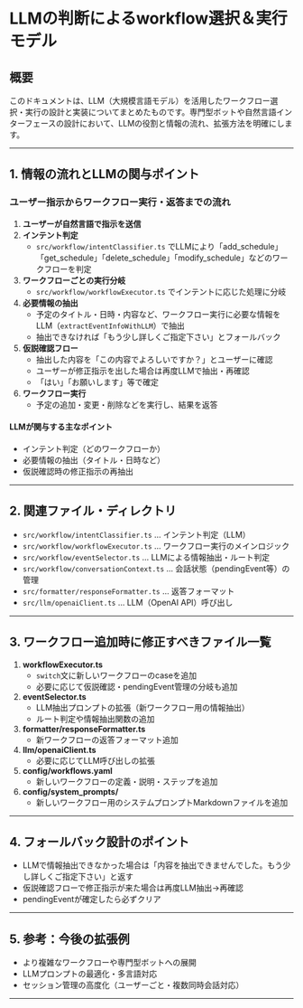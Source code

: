 # LLMの判断によるworkflow選択＆実行モデル

## 概要
このドキュメントは、LLM（大規模言語モデル）を活用したワークフロー選択・実行の設計と実装についてまとめたものです。専門型ボットや自然言語インターフェースの設計において、LLMの役割と情報の流れ、拡張方法を明確にします。

---

## 1. 情報の流れとLLMの関与ポイント

### ユーザー指示からワークフロー実行・返答までの流れ

1. **ユーザーが自然言語で指示を送信**
2. **インテント判定**
   - `src/workflow/intentClassifier.ts` でLLMにより「add_schedule」「get_schedule」「delete_schedule」「modify_schedule」などのワークフローを判定
3. **ワークフローごとの実行分岐**
   - `src/workflow/workflowExecutor.ts` でインテントに応じた処理に分岐
4. **必要情報の抽出**
   - 予定のタイトル・日時・内容など、ワークフロー実行に必要な情報をLLM（`extractEventInfoWithLLM`）で抽出
   - 抽出できなければ「もう少し詳しくご指定下さい」とフォールバック
5. **仮説確認フロー**
   - 抽出した内容を「この内容でよろしいですか？」とユーザーに確認
   - ユーザーが修正指示を出した場合は再度LLMで抽出・再確認
   - 「はい」「お願いします」等で確定
6. **ワークフロー実行**
   - 予定の追加・変更・削除などを実行し、結果を返答

#### LLMが関与する主なポイント
- インテント判定（どのワークフローか）
- 必要情報の抽出（タイトル・日時など）
- 仮説確認時の修正指示の再抽出

---

## 2. 関連ファイル・ディレクトリ

- `src/workflow/intentClassifier.ts` … インテント判定（LLM）
- `src/workflow/workflowExecutor.ts` … ワークフロー実行のメインロジック
- `src/workflow/eventSelector.ts` … LLMによる情報抽出・ルート判定
- `src/workflow/conversationContext.ts` … 会話状態（pendingEvent等）の管理
- `src/formatter/responseFormatter.ts` … 返答フォーマット
- `src/llm/openaiClient.ts` … LLM（OpenAI API）呼び出し

---

## 3. ワークフロー追加時に修正すべきファイル一覧

1. **workflowExecutor.ts**
   - `switch`文に新しいワークフローのcaseを追加
   - 必要に応じて仮説確認・pendingEvent管理の分岐も追加
2. **eventSelector.ts**
   - LLM抽出プロンプトの拡張（新ワークフロー用の情報抽出）
   - ルート判定や情報抽出関数の追加
3. **formatter/responseFormatter.ts**
   - 新ワークフローの返答フォーマット追加
4. **llm/openaiClient.ts**
   - 必要に応じてLLM呼び出しの拡張
5. **config/workflows.yaml**
   - 新しいワークフローの定義・説明・ステップを追加
6. **config/system_prompts/**
   - 新しいワークフロー用のシステムプロンプトMarkdownファイルを追加

---

## 4. フォールバック設計のポイント
- LLMで情報抽出できなかった場合は「内容を抽出できませんでした。もう少し詳しくご指定下さい」と返す
- 仮説確認フローで修正指示が来た場合は再度LLM抽出→再確認
- pendingEventが確定したら必ずクリア

---

## 5. 参考：今後の拡張例
- より複雑なワークフローや専門型ボットへの展開
- LLMプロンプトの最適化・多言語対応
- セッション管理の高度化（ユーザーごと・複数同時会話対応）

--- 